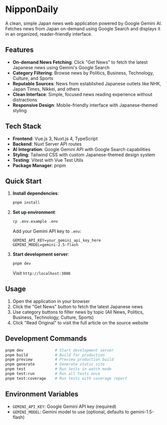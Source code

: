 # NipponDaily

A clean, simple Japan news web application powered by Google Gemini AI. Fetches news from Japan on-demand using Google Search and displays it in an organized, reader-friendly interface.

## Features

- **On-demand News Fetching**: Click "Get News" to fetch the latest Japanese news using Gemini's Google Search
- **Category Filtering**: Browse news by Politics, Business, Technology, Culture, and Sports
- **Reputable Sources**: News from established Japanese outlets like NHK, Japan Times, Nikkei, and others
- **Clean Interface**: Simple, focused news reading experience without distractions
- **Responsive Design**: Mobile-friendly interface with Japanese-themed styling

## Tech Stack

- **Frontend**: Vue.js 3, Nuxt.js 4, TypeScript
- **Backend**: Nuxt Server API routes
- **AI Integration**: Google Gemini API with Google Search capabilities
- **Styling**: Tailwind CSS with custom Japanese-themed design system
- **Testing**: Vitest with Vue Test Utils
- **Package Manager**: pnpm

## Quick Start

1. **Install dependencies**:
   ```bash
   pnpm install
   ```

2. **Set up environment**:
   ```bash
   cp .env.example .env
   ```
   Add your Gemini API key to `.env`:
   ```
   GEMINI_API_KEY=your_gemini_api_key_here
   GEMINI_MODEL=gemini-2.5-flash
   ```

3. **Start development server**:
   ```bash
   pnpm dev
   ```
   Visit `http://localhost:3000`

## Usage

1. Open the application in your browser
2. Click the "Get News" button to fetch the latest Japanese news
3. Use category buttons to filter news by topic (All News, Politics, Business, Technology, Culture, Sports)
4. Click "Read Original" to visit the full article on the source website

## Development Commands

```bash
pnpm dev              # Start development server
pnpm build            # Build for production
pnpm preview          # Preview production build
pnpm generate         # Generate static site
pnpm test             # Run tests in watch mode
pnpm test:run         # Run all tests once
pnpm test:coverage    # Run tests with coverage report
```

## Environment Variables

- `GEMINI_API_KEY`: Google Gemini API key (required)
- `GEMINI_MODEL`: Gemini model to use (optional, defaults to gemini-1.5-flash)